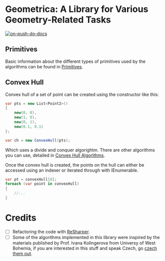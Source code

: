# Geometrica: A Library for Various Geometry-Related Tasks

[![on-push-do-docs](https://github.com/tvomacka/Geometrica/actions/workflows/on-push-do-docs.yml/badge.svg)](https://github.com/tvomacka/Geometrica/actions/workflows/on-push-do-docs.yml)

## Primitives

Basic information about the different types of primitives used by the algorithms can be found in [Primitives](Docs/Primitives.md).

## Convex Hull

Convex hull of a set of point can be created using the constructor like this:

<!-- snippet: CreateConvexHull -->
```cs
var pts = new List<Point2>()
{
    new(0, 0),
    new(1, 0),
    new(0, 1),
    new(0.1, 0.1)
};

var ch = new ConvexHull(pts);
```
<!-- endSnippet -->

Which uses a divide and conquer algorightm. There are other algorithms you can use, detailed in [Convex Hull Algorithms](Docs/ConvexHull.md).

Once the convex hull is created, the points on the hull can either be accessed using an indexer or iterated through with IEnumerable.
<!-- snippet: AccessingPointsOnCH -->
```cs
var pt = convexHull[0];
foreach (var point in convexHull)
{
    //...
}
```
<!-- endSnippet -->

# Credits

- [ ] Refactoring the code with [ReSharper](https://jb.gg/OpenSourceSupport).
- [ ] Some of the algorithms implemented in this library were inspired by the materials published by Prof. Ivana Kolingerova from Universy of West Bohemia, if you are interested in this stuff and speak Czech, go [czech them out](http://afrodita.zcu.cz/~kolinger/vyukaZCU.html#VAM).
